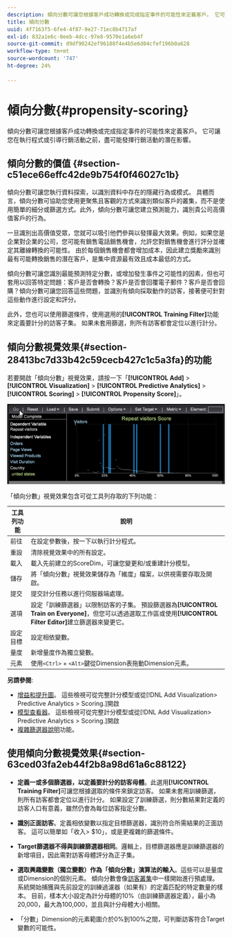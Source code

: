 ```yaml
---
description: 傾向分數可讓您根據客戶成功轉換或完成指定事件的可能性來定義客戶。 它可讓您在執行程式或引導行銷活動之前，盡可能發揮行銷活動的潛在影響。
title: 傾向分數
uuid: 4f7163f5-6fe4-4f87-9e27-71ec8b4717af
exl-id: 832a1e6c-8eeb-4dcc-97e8-9570e1a6eb4f
source-git-commit: d9df90242ef96188f4e4b5e6d04cfef196b0a628
workflow-type: tm+mt
source-wordcount: '747'
ht-degree: 24%

---
```


# 傾向分數{#propensity-scoring}

傾向分數可讓您根據客戶成功轉換或完成指定事件的可能性來定義客戶。 它可讓您在執行程式或引導行銷活動之前，盡可能發揮行銷活動的潛在影響。

## 傾向分數的價值 {#section-c51ece66effc42de9b754f0f46027c1b}

傾向分數可讓您執行資料探索，以識別資料中存在的隱藏行為或模式。 具體而言，傾向分數可協助您使用更聚焦且客觀的方式來識別類似客戶的叢集，而不是使用簡單的細分或篩選方式。此外，傾向分數可讓您建立預測能力，識別貴公司高價值客戶的行為。

一旦識別出高價值受眾，您就可以吸引他們參與以發揮最大效果。例如，如果您是企業對企業的公司，您可能有銷售電話銷售機會，允許您對銷售機會進行評分並確定其離線轉換的可能性。 由於每個銷售機會都會增加成本，因此建立獎勵來識別最有可能轉換銷售的潛在客戶，是集中資源最有效且成本最低的方式。

傾向分數可讓您識別最能預測特定分數，或增加發生事件之可能性的因素，但也可套用以回答特定問題：客戶是否會轉換？客戶是否會回覆電子郵件？客戶是否會回購？傾向分數可讓您回答這些問題，並識別有傾向採取動作的訪客，接著便可針對這些動作進行設定和評分。

此外，您也可以使用篩選條件，使用選用的&#x200B;**[!UICONTROL Training Filter]**&#x200B;功能來定義要計分的訪客子集。 如果未套用篩選，則所有訪客都會定位以進行計分。

## 傾向分數視覺效果{#section-28413bc7d33b42c59cecb427c1c5a3fa}的功能

若要開啟「傾向分數」視覺效果，請按一下「**[!UICONTROL Add]** > **[!UICONTROL Visualization]** > **[!UICONTROL Predictive Analytics]** > **[!UICONTROL Scoring]** > **[!UICONTROL Propensity Score]**」。

![](assets/propensity_visualization_GO.png)

「傾向分數」視覺效果包含可從工具列存取的下列功能：

| 工具列功能 | 說明 |
|---|---|
| 前往 | 在設定參數後，按一下以執行計分程式。 |
| 重設 | 清除視覺效果中的所有設定。 |
| 載入 | 載入先前建立的ScoreDim，可讓您變更和/或重建計分模型。 |
| 儲存 | 將「傾向分數」視覺效果儲存為「維度」檔案，以供視需要存取及開啟。 |
| 提交 | 提交計分任務以進行伺服器端處理。 |
| 選項 | 設定「訓練篩選器」以限制訪客的子集。 預設篩選器為&#x200B;**[!UICONTROL Train on Everyone]**，但您可以透過選取工作區或使用&#x200B;**[!UICONTROL Filter Editor]**&#x200B;建立篩選器來變更它。 |
| 設定目標 | 設定相依變數。 |
| 量度 | 新增量度作為獨立變數。 |
| 元素 | 使用`<Ctrl>` + `<Alt>`鍵從Dimension表拖動Dimension元素。 |

**另請參閱**:

* [增益和提升圖](../../../../home/c-get-started/c-analysis-vis/c-visitor-propensity/c-propensity-gain-lift-chart.md#concept-0d049f6baf534f7fb97f271843ba6c4a)。 這些檢視可從完整計分模型或從[!DNL Add Visualization> Predictive Analytics > Scoring.]開啟
* [模型查看器](../../../../home/c-get-started/c-analysis-vis/c-visitor-propensity/c-propensity-model-viewer.md#concept-d4fdf4b335c04b0ea07e70ab9a7ce9dd)。 這些檢視可從完整計分模型或從[!DNL Add Visualization> Predictive Analytics > Scoring.]開啟
* [複雜篩選器說明](../../../../home/c-get-started/c-analysis-vis/c-visitor-propensity/c-propensity-complex-filter.md#concept-f9c55e54837f4b5995a00bc950ce5dff)功能。

## 使用傾向分數視覺效果{#section-63ced03fa2eb44f2b8a98d61a6c88122}

* **定義一或多個篩選器，以定義要計分的訪客母體**。此選用&#x200B;**[!UICONTROL Training Filter]**&#x200B;可讓您根據選取的條件來鎖定訪客。 如果未套用訓練篩選，則所有訪客都會定位以進行計分。 如果設定了訓練篩選，則分數結果對定義的訪客人口有意義，雖然仍會為每位訪客指定分數。
* **識別正面訪客**。定義相依變數以指定目標篩選器，識別符合所需結果的正面訪客。 這可以簡單如「收入> $10」，或是更複雜的篩選條件。
* **Target篩選器不得與訓練篩選器相同**。邏輯上，目標篩選器應是訓練篩選器的新增項目，因此需對訪客母體評分為正子集。
* **選取興趣變數（獨立變數）作為「傾向分數」演算法的輸入**。這些可以是量度或Dimension的個別元素。 傾向分數會像[訪客叢集](../../../../home/c-get-started/c-analysis-vis/c-visitor-cluster/c-visitor-cluster.md#concept-1c2406ef7b284a56a02daa38eaa2e73d)中一樣開始進行預處理。 系統開始捕獲與先前設定的訓練過濾器（如果有）的定義匹配的特定數量的樣本。 目前，樣本大小設定為計分母體的10%（由訓練篩選器定義），最小為20,000，最大為100,000，並且與計分母體大小相關。

* 「分數」Dimension的元素範圍介於0%到100%之間，可判斷訪客符合Target變數的可能性。
